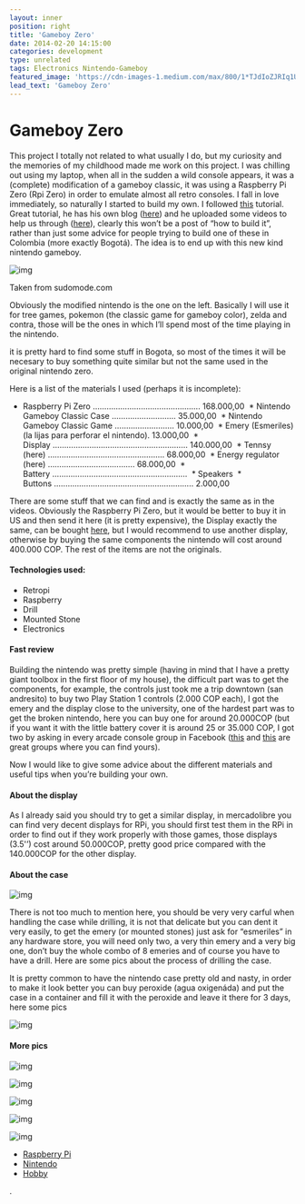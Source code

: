 ```yaml
---
layout: inner
position: right
title: 'Gameboy Zero'
date: 2014-02-20 14:15:00
categories: development
type: unrelated
tags: Electronics Nintendo-Gameboy
featured_image: 'https://cdn-images-1.medium.com/max/800/1*TJdIoZJRIq1UbPJp_U98Xg.jpeg'
lead_text: 'Gameboy Zero'
---
```


# Gameboy Zero

This project I totally not related to what usually I do, but my curiosity and the memories of my childhood made me work on this project. I was chilling out using my laptop, when all in the sudden a wild console appears, it was a (complete) modification of a gameboy classic, it was using a Raspberry Pi Zero (Rpi Zero) in order to emulate almost all retro consoles. I fall in love immediately, so naturally I started to build my own. I followed [this](https://www.reddit.com/r/raspberry_pi/comments/4dk6a4/another_pi_zero_game_boy_with_a_real_game/) tutorial. Great tutorial, he has his own blog ([here](http://sudomod.com/)) and he uploaded some videos to help us through ([here](https://www.youtube.com/channel/UCRP1Zx7B4b66ZwkB2Ov5pMw)), clearly this won’t be a post of “how to build it”, rather than just some advice for people trying to build one of these in Colombia (more exactly Bogotá). The idea is to end up with this new kind nintendo gameboy.



![img](https://cdn-images-1.medium.com/max/800/1*TJdIoZJRIq1UbPJp_U98Xg.jpeg)

Taken from sudomode.com

Obviously the modified nintendo is the one on the left. Basically I will use it for tree games, pokemon (the classic game for gameboy color), zelda and contra, those will be the ones in which I’ll spend most of the time playing in the nintendo.

it is pretty hard to find some stuff in Bogota, so most of the times it will be necesary to buy something quite similar but not the same used in the original nintendo zero.

Here is a list of the materials I used (perhaps it is incomplete):

* Raspberry Pi Zero …………………………………….…. 168.000,00
 * Nintendo Gameboy Classic Case ……………….……… 35.000,00
 * Nintendo Gameboy Classic Game ……………..……… 10.000,00
 * Emery (Esmeriles) (la lijas para perforar el nintendo). 13.000,00
 * Display …………….………………………….………… 140.000,00
 * Tennsy (here) ……………………………….………….. 68.000,00
 * Energy regulator (here) …………………….…………. 68.000,00
 * Battery …………………………………………………..
 * Speakers
 * Buttons ..………………………………………………….. 2.000,00

There are some stuff that we can find and is exactly the same as in the videos. Obviously the Raspberry Pi Zero, but it would be better to buy it in US and then send it here (it is pretty expensive), the Display exactly the same, can be bought [here](http://www.sigmaelectronica.net/index.php), but I would recommend to use another display, otherwise by buying the same components the nintendo will cost around 400.000 COP. The rest of the items are not the originals.

#### Technologies used:

- Retropi
- Raspberry
- Drill
- Mounted Stone
- Electronics

#### Fast review

Building the nintendo was pretty simple (having in mind that I have a pretty giant toolbox in the first floor of my house), the difficult part was to get the components, for example, the controls just took me a trip downtown (san andresito) to buy two Play Station 1 controls (2.000 COP each), I got the emery and the display close to the university, one of the hardest part was to get the broken nintendo, here you can buy one for around 20.000COP (but if you want it with the little battery cover it is around 25 or 35.000 COP, I got two by asking in every arcade console group in Facebook ([this](https://www.facebook.com/groups/1625977154323144/?ref=browser) and [this](https://www.facebook.com/groups/988061241244798/?ref=browser) are great groups where you can find yours).

Now I would like to give some advice about the different materials and useful tips when you’re building your own.

#### About the display

As I already said you should try to get a similar display, in mercadolibre you can find very decent displays for RPi, you should first test them in the RPi in order to find out if they work properly with those games, those displays (3.5'’) cost around 50.000COP, pretty good price compared with the 140.000COP for the other display.

#### About the case



![img](https://cdn-images-1.medium.com/max/600/1*5qAtkGOF-4iEIWAKfLO88A.jpeg)

There is not too much to mention here, you should be very very carful when handling the case while drilling, it is not that delicate but you can dent it very easily, to get the emery (or mounted stones) just ask for “esmeriles” in any hardware store, you will need only two, a very thin emery and a very big one, don’t buy the whole combo of 8 emeries and of course you have to have a drill. Here are some pics about the process of drilling the case.

It is pretty common to have the nintendo case pretty old and nasty, in order to make it look better you can buy peroxide (agua oxigenáda) and put the case in a container and fill it with the peroxide and leave it there for 3 days, here some pics



![img](https://cdn-images-1.medium.com/max/800/1*6yMJHBG1FCV3WAOHpIhJkg.jpeg)

#### More pics



![img](https://cdn-images-1.medium.com/max/600/1*oCi6RogFhPSymhZJf9ibGw.jpeg)



![img](https://cdn-images-1.medium.com/max/400/1*VuJz4lcNrHcIHGZiir0aOQ.jpeg)



![img](https://cdn-images-1.medium.com/max/400/1*ALg5gtsivU4CzWg0z__6SA.jpeg)



![img](https://cdn-images-1.medium.com/max/400/1*kkKfgTTYjiSWAZF1rh9RzA.jpeg)



![img](https://cdn-images-1.medium.com/max/800/1*OWlrCJLDh-ux5WLp-5wY-Q.jpeg)



- [Raspberry Pi](https://medium.com/tag/raspberry-pi?source=post)
- [Nintendo](https://medium.com/tag/nintendo?source=post)
- [Hobby](https://medium.com/tag/hobby?source=post)

.

